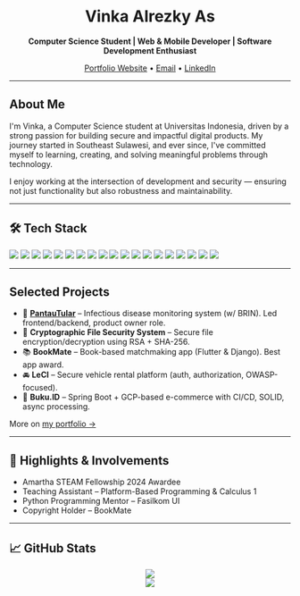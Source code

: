 <h1 align="center">Vinka Alrezky As</h1>
<p align="center"><strong>Computer Science Student | Web & Mobile Developer | Software Development Enthusiast</strong></p>

<p align="center">
  <a href="https://vinka-alrezky.vercel.app">Portfolio Website</a> • 
  <a href="mailto:vinka.aeris@gmail.com">Email</a> • 
  <a href="https://www.linkedin.com/in/vinka-alrezky-a-6b6a19245/">LinkedIn</a>
</p>

---

## About Me

I'm Vinka, a Computer Science student at Universitas Indonesia, driven by a strong passion for building secure and impactful digital products. My journey started in Southeast Sulawesi, and ever since, I've committed myself to learning, creating, and solving meaningful problems through technology.

I enjoy working at the intersection of development and security — ensuring not just functionality but also robustness and maintainability.

---

## 🛠 Tech Stack

<p align="left">
  <img src="https://img.shields.io/badge/Java-ED8B00?style=for-the-badge&logo=java&logoColor=white" />
  <img src="https://img.shields.io/badge/Python-3776AB?style=for-the-badge&logo=python&logoColor=white" />
  <img src="https://img.shields.io/badge/JavaScript-F7DF1E?style=for-the-badge&logo=javascript&logoColor=black" />
  <img src="https://img.shields.io/badge/TypeScript-3178C6?style=for-the-badge&logo=typescript&logoColor=white" />
  <img src="https://img.shields.io/badge/Rust-000000?style=for-the-badge&logo=rust&logoColor=white" />
  <img src="https://img.shields.io/badge/React-61DAFB?style=for-the-badge&logo=react&logoColor=black" />
  <img src="https://img.shields.io/badge/Next.js-000000?style=for-the-badge&logo=next.js&logoColor=white" />
  <img src="https://img.shields.io/badge/TailwindCSS-06B6D4?style=for-the-badge&logo=tailwind-css&logoColor=white" />
  <img src="https://img.shields.io/badge/Flutter-02569B?style=for-the-badge&logo=flutter&logoColor=white" />
  <img src="https://img.shields.io/badge/Django-092E20?style=for-the-badge&logo=django&logoColor=white" />
  <img src="https://img.shields.io/badge/SpringBoot-6DB33F?style=for-the-badge&logo=spring-boot&logoColor=white" />
  <img src="https://img.shields.io/badge/Express.js-000000?style=for-the-badge&logo=express&logoColor=white" />
  <img src="https://img.shields.io/badge/PostgreSQL-4169E1?style=for-the-badge&logo=postgresql&logoColor=white" />
  <img src="https://img.shields.io/badge/AWS-232F3E?style=for-the-badge&logo=amazon-aws&logoColor=white" />
  <img src="https://img.shields.io/badge/GCP-4285F4?style=for-the-badge&logo=google-cloud&logoColor=white" />
  <img src="https://img.shields.io/badge/Git-F05032?style=for-the-badge&logo=git&logoColor=white" />
  <img src="https://img.shields.io/badge/Figma-F24E1E?style=for-the-badge&logo=figma&logoColor=white" />
  <img src="https://img.shields.io/badge/Notion-000000?style=for-the-badge&logo=notion&logoColor=white" />
  <img src="https://img.shields.io/badge/Postman-FF6C37?style=for-the-badge&logo=postman&logoColor=white" />
</p>

---

## Selected Projects
- 🦠 [**PantauTular**](#) – Infectious disease monitoring system (w/ BRIN). Led frontend/backend, product owner role.
- 🔐 **Cryptographic File Security System** – Secure file encryption/decryption using RSA + SHA-256.
- 📚 **BookMate** – Book-based matchmaking app (Flutter & Django). Best app award.
- 🚘 **LeCI** – Secure vehicle rental platform (auth, authorization, OWASP-focused).
- 🛒 **Buku.ID** – Spring Boot + GCP-based e-commerce with CI/CD, SOLID, async processing.

More on [my portfolio →](https://vinka-alrezky.vercel.app)

---

## 🏅 Highlights & Involvements

- Amartha STEAM Fellowship 2024 Awardee  
- Teaching Assistant – Platform-Based Programming & Calculus 1  
- Python Programming Mentor – Fasilkom UI   
- Copyright Holder – BookMate  

---

## 📈 GitHub Stats

<p align="center">
  <img src="https://github-readme-stats.vercel.app/api?username=vinkakniv&show_icons=true&theme=calm" />
  <br />
  <img src="https://github-readme-stats.vercel.app/api/top-langs/?username=vinkakniv&layout=compact&theme=calm" />
</p>

